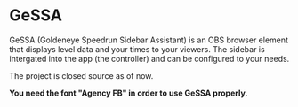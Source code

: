 # GeSSA
GeSSA (Goldeneye Speedrun Sidebar Assistant) is an OBS browser element that displays level data and your times to your viewers. The sidebar is intergated into the app (the controller) and can be configured to your needs.

The project is closed source as of now.

**You need the font "Agency FB" in order to use GeSSA properly.**
